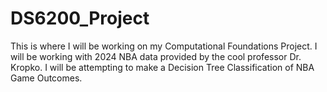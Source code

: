 # DS6200_Project
This is where I will be working on my Computational Foundations Project. I will be working with 2024 NBA data provided by the cool professor Dr. Kropko.  I will be attempting to make a Decision Tree Classification of NBA Game Outcomes.
